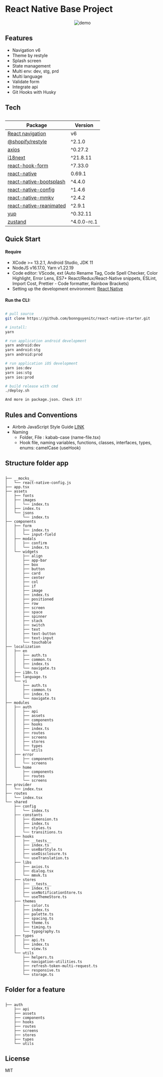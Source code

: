 # React Native Base Project

<p align="center"><img src="https://raw.githubusercontent.com/bonnguyenitc/react-native-starter/main/dist/demo.gif" alt="demo"></p>

## Features

- Navigation v6
- Theme by restyle
- Splash screen
- State management
- Multi env: dev, stg, prd
- Multi language
- Validate form
- Integrate api
- Git Hooks with Husky

## Tech

##

| Package                                                                        | Version     |
| ------------------------------------------------------------------------------ | ----------- |
| [React navigation](https://github.com/Shopify/restyle)                         | v6          |
| [@shopify/restyle](https://github.com/Shopify/restyle)                         | ^2.1.0      |
| [axios](https://axios-http.com/)                                               | ^0.27.2     |
| [i18next](https://www.i18next.com/)                                            | ^21.8.11    |
| [react-hook-form](https://react-hook-form.com/)                                | ^7.33.0     |
| [react-native](https://reactnative.dev/)                                       | 0.69.1      |
| [react-native-bootsplash](https://github.com/zoontek/react-native-bootsplash)  | ^4.4.0      |
| [react-native-config](https://github.com/luggit/react-native-config)           | ^1.4.6      |
| [react-native-mmkv](https://github.com/mrousavy/react-native-mmkv)             | ^2.4.2      |
| [react-native-reanimated](https://docs.swmansion.com/react-native-reanimated/) | ^2.9.1      |
| [yup](https://github.com/jquense/yup)                                          | ^0.32.11    |
| [zustand](https://github.com/pmndrs/zustand)                                   | ^4.0.0-rc.1 |

## Quick Start

#### Require

- XCode >= 13.2.1, Android Studio, JDK 11
- NodeJS v16.17.0, Yarn v1.22.19
- Code editor: VScode, ext (Auto Rename Tag, Code Spell Checker, Color Highlight, Error Lens, ES7+ React/Redux/React-Native snippets, ESLint, Import Cost, Prettier - Code formatter, Rainbow Brackets)
- Setting up the development environment: [React Native](https://reactnative.dev/docs/environment-setup)

#### Run the CLI:

##

```bash
# pull source
git clone https://github.com/bonnguyenitc/react-native-starter.git

# install:
yarn

# run application android development
yarn android:dev
yarn android:stg
yarn android:prod

# run application iOS development
yarn ios:dev
yarn ios:stg
yarn ios:prod

# build release with cmd
./deploy.sh

And more in package.json. Check it!
```

## Rules and Conventions

- Airbnb JavaScript Style Guide [LINK](https://github.com/airbnb/javascript)
- Naming
  - Folder, File : kabab-case (name-file.tsx)
  - Hook file, naming variables, functions, classes, interfaces, types, enums: camelCase (useHook)

## Structure folder app

##

```
├── __mocks__
│   └── react-native-config.js
├── app.tsx
├── assets
│   ├── fonts
│   ├── images
│   │   └── index.ts
│   ├── index.ts
│   └── jsons
│       └── index.ts
├── components
│   ├── form
│   │   ├── index.ts
│   │   └── input-field
│   ├── modals
│   │   ├── confirm
│   │   └── index.ts
│   └── widgets
│       ├── align
│       ├── app-bar
│       ├── box
│       ├── button
│       ├── card
│       ├── center
│       ├── col
│       ├── if
│       ├── image
│       ├── index.ts
│       ├── positioned
│       ├── row
│       ├── screen
│       ├── space
│       ├── spinner
│       ├── stack
│       ├── switch
│       ├── text
│       ├── text-button
│       ├── text-input
│       └── touchable
├── localization
│   ├── en
│   │   ├── auth.ts
│   │   ├── common.ts
│   │   ├── index.ts
│   │   └── navigate.ts
│   ├── i18n.ts
│   ├── language.ts
│   └── vi
│       ├── auth.ts
│       ├── common.ts
│       ├── index.ts
│       └── navigate.ts
├── modules
│   ├── auth
│   │   ├── api
│   │   ├── assets
│   │   ├── components
│   │   ├── hooks
│   │   ├── index.ts
│   │   ├── routes
│   │   ├── screens
│   │   ├── stores
│   │   ├── types
│   │   └── utils
│   ├── error
│   │   ├── components
│   │   └── screens
│   └── home
│       ├── components
│       ├── routes
│       └── screens
├── provider
│   └── index.tsx
├── routes
│   └── index.tsx
└── shared
    ├── config
    │   └── index.ts
    ├── constants
    │   ├── dimension.ts
    │   ├── index.ts
    │   ├── styles.ts
    │   └── transitions.ts
    ├── hooks
    │   ├── __tests__
    │   ├── index.ts
    │   ├── useBarStyle.ts
    │   ├── useDisclosure.ts
    │   └── useTranslation.ts
    ├── libs
    │   ├── axios.ts
    │   ├── dialog.tsx
    │   └── mmvk.ts
    ├── stores
    │   ├── __tests__
    │   ├── index.ts
    │   ├── useNotificationStore.ts
    │   └── useThemeStore.ts
    ├── themes
    │   ├── color.ts
    │   ├── index.ts
    │   ├── palette.ts
    │   ├── spacing.ts
    │   ├── theme.ts
    │   ├── timing.ts
    │   └── typography.ts
    ├── types
    │   ├── api.ts
    │   ├── index.ts
    │   └── view.ts
    └── utils
        ├── helpers.ts
        ├── navigation-utilities.ts
        ├── refresh-token-multi-request.ts
        ├── responsive.ts
        └── storage.ts
```

## Folder for a feature

##

```
├── auth
    ├── api
    ├── assets
    ├── components
    ├── hooks
    ├── routes
    ├── screens
    ├── stores
    ├── types
    └── utils
```

## License

MIT
